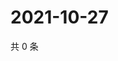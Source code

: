 # 2021-10-27

共 0 条

<!-- BEGIN WEIBO -->
<!-- 最后更新时间 Wed Oct 27 2021 19:07:28 GMT+0800 (China Standard Time) -->

<!-- END WEIBO -->
